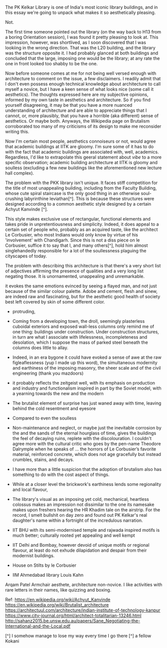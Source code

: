 The PK Kelkar Library is one of India's most iconic library buildings, and in this essay we're going to unpack what makes it so aesthetically pleasing. 

Not.


The first time someone pointed out the library (on the way back to H13 from a boring Orientation session), I was found it pretty pleasing to look at. This impression, however, was shortlived, as I soon discovered that I was lookiing in the wrong direction. That was the L20 building, and the library was the structure opposite it. I had probably glanced at both buildings and concluded that the large, imposing one would be the library; at any rate the one in front looked too shabby to be the one.

Now before someone comes at me for not being well versed enough with architecture to comment on the issue, a few disclaimers. I readily admit that I don't even possess enough technical knowledge about architecture to call myself a novice, but I have a keen sense of what looks nice (some call it aesthetics). The thoughts expressed here are my subjective opinions, informed by my own taste in aesthetics and architecture. So if you find yourself disagreeing, it may be that you have a more nuanced understanding of architecture and are able to appreciate things that I cannot, or, more plausibly, that you have a horrible (aka different) sense of aesthetics. Or maybe both. Anyways, the Wikipedia page on Brutalism corroborated too many of my criticisms of its design to make me reconsider writing this.

Now I'm certain most people, aesthetics connoiseurs or not, would agree that academic buildings at IITK are gloomy. I'm sure some of it has to do with the fact that academic buildings are associated with, well, academics. Regardless, I'd like to extrapolate this geeral statement about *vibe* to a more specific observation; academic building architecture at IITK is gloomy and soulless (excluding a few new buildings like the aforementioned new lecture hall complex). 

The problem with the PKK library isn't unique. It faces stiff competition for the title of most unappealing building, including from the Faculty Building, whose cute spiral staircase is the only good thing in an otherwise soul-crushing labyrinthine leviathan[^]. This is because these structures were designed according to a common aesthetic style designed by a certain Achyut Kanvinde [^].

This style makes exclusive use of rectangular, functional elements and takes pride in unpretentiousness and simplicity. Indeed, it does appeal to a certain set of people who, probably as an acquired taste, like the architect Le Corbusier, who most Indians would only know by virtue of his 'involvement' with Chandigarh. Since this is not a diss piece on le Corbusier, suffice it to say that I, and many others[^], hold him almost singlehandedly responsible for a lot of the soullessness plaguing the cityscapes of today. 

The problem with describing this architecture is that there's a very short list of adjectives affirming the presence of qualities and a very long list negating those. It is unornamented, unappealing and unremarkable.

it evokes the same emotions evinced by seeing a flayed man, and not just because of the similar colour palette. Adobe and cement, flesh and sinew, are indeed raw and fascinating, but for the aesthetic good health of society best left covered by skin of some different color.

- protruding, 

- Coming from a developing town, the droll, seemingly plasterless cuboidal  exteriors and exposed wall-less columns only remind me of one thing: buildings under construction. Under construction structures, in turn are what I associate with lifelessness, incompleteness and desolation, which I suppose the mass of parked steel beneath the columns does little to allay. 
- Indeed, in an era bygone it could have evoked a sense of awe at the raw figleaflessness (yup I made up this word), the simultaneous modernity and earthiness of the imposing masonry, the sheer scale and  of the civil engineering (thank you mazdoors)
- it probably reflects the zeitgeist well, with its emphasis on production and industry and functionalism inspired in part by the Soviet model, with a yearning towards the new and the modern
- The brutalist element of surprise has just waned away with time, leaving behind the cold resentment and eyesore
- Compared to even the soulless 
- Non-maintenance and neglect, or maybe just the inevitable corrosion by the  and the sands of the eternal hourglass of time, gives the buildings the feel of decaying ruins, replete with the discolouration. I couldn't agree more with the cultural critic who goes by the pen-name Theodore Dalrymple when he speaks of
	... the horrors of Le Corbusier’s favorite material, reinforced concrete, which does not age gracefully but instead crumbles, stains, and decays.
- I have more than a little suspicion that the adoption of brutalism also has something to do with the cost aspect of things.
- While at a closer level the brickwork's earthiness lends some regionality and local flavour, 
- The library's visual as an imposing yet cold, mechanical, heartless colossus makes an impression not dissimilar to the one its namesake makes upon freshers hearing the HR Khadim tale on the airstrip. For the record, I smelt bullshit on day zero and found out PK Kelkar's real daughter's name within a fortnight of the incredulous narration.

- IIT BHU with its semi-modernised temple and rajwada inspired motifs is much better; culturally rooted yet appealing and well kempt
- IIT Delhi and Bombay, however devoid of unique motifs or regional flavour, at least do not exhude dilapidation and despair from their modernist buildings.

* House on Stilts by le Corbusier

- IIM Ahmedabad library Louis Kahn
 
Arqam Patel
Armchair aesthete, architecture non-novice. I like activities with rare letters in their names, like quizzing and boxing.

Ref:
https://en.wikipedia.org/wiki/Achyut_Kanvinde
https://en.wikipedia.org/wiki/Brutalist_architecture
https://architectuul.com/architecture/indian-institute-of-technology-kanpur
https://www.city-journal.org/html/architect-totalitarian-13246.html
http://sahanz2015.be.unsw.edu.au/papers/Sane_Negotiating-the-International-and-the-Local.pdf

[^] I somehow manage to lose my way every time I go there
[^] a fellow Kokani